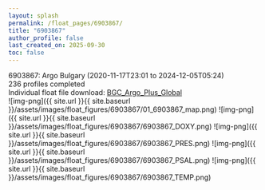 ```yaml
---
layout: splash
permalink: /float_pages/6903867/
title: "6903867"
author_profile: false
last_created_on: 2025-09-30
toc: false
---
```

 
6903867: Argo Bulgary (2020-11-17T23:01 to 2024-12-05T05:24)\
236 profiles completed\
Individual float file download: [BGC_Argo_Plus_Global](https://ftp.soest.hawaii.edu/bgc_argo_plus/Individual_Floats/outliers_removed/6903867_Sprof_processed.nc)\
![img-png]({{ site.url }}{{ site.baseurl }}/assets/images/float_figures/6903867/01_6903867_map.png)
![img-png]({{ site.url }}{{ site.baseurl }}/assets/images/float_figures/6903867/6903867_DOXY.png)
![img-png]({{ site.url }}{{ site.baseurl }}/assets/images/float_figures/6903867/6903867_PRES.png)
![img-png]({{ site.url }}{{ site.baseurl }}/assets/images/float_figures/6903867/6903867_PSAL.png)
![img-png]({{ site.url }}{{ site.baseurl }}/assets/images/float_figures/6903867/6903867_TEMP.png)

